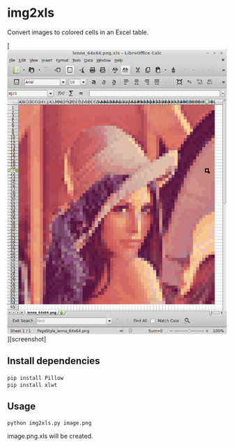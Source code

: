 # img2xls
Convert images to colored cells in an Excel table.

[![(screenshot)](screenshot.png)][screenshot]

## Install dependencies

    pip install Pillow
    pip install xlwt

## Usage

    python img2xls.py image.png

image.png.xls will be created.